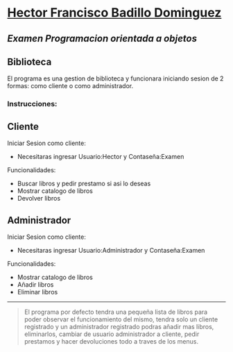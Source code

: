 # [Hector Francisco Badillo Dominguez](https://github.com/HectorBadillo)
## _Examen Programacion orientada a objetos_
## Biblioteca
El programa es una gestion de biblioteca y funcionara iniciando sesion de 2 formas: como cliente o como administrador.
### Instrucciones:
## Cliente
Iniciar Sesion como cliente:
- Necesitaras ingresar Usuario:Hector y Contaseña:Examen 

Funcionalidades:
- Buscar libros y pedir prestamo si asi lo deseas
- Mostrar catalogo de libros
- Devolver libros

## Administrador
Iniciar Sesion como cliente:
- Necesitaras ingresar Usuario:Administrador y Contaseña:Examen 

Funcionalidades:
- Mostrar catalogo de libros
- Añadir libros
- Eliminar libros
---

> El programa por defecto tendra una pequeña lista de libros para poder observar
> el funcionamiento del mismo, tendra solo un cliente registrado y un administrador registrado
> podras añadir mas libros, eliminarlos, cambiar de usuario administrador a cliente, pedir prestamos y hacer devoluciones todo a traves de los menus.